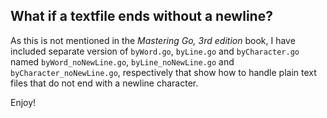 ## What if a textfile ends without a newline?

As this is not mentioned in the *Mastering Go, 3rd edition* book, I have included separate version of `byWord.go`, `byLine.go` and `byCharacter.go` named `byWord_noNewLine.go`, `byLine_noNewLine.go` and `byCharacter_noNewLine.go`, respectively that show how to handle plain text files that do not end with a newline character.

Enjoy!

